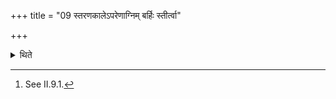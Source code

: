 +++
title = "09 स्तरणकालेऽपरेणाग्निम् बर्हिः स्तीर्त्वा"

+++

<details><summary>थिते</summary>

9. At the time of spreading (sacred grass on the altar)[^1] having spread the Barhis to the west of the (built-up-) fire-altar, he places the Dhruvā and the Sruva.   

[^1]: See II.9.1.  
</details>
